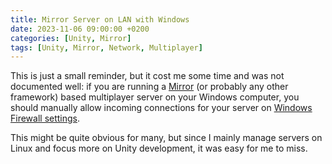 ```yaml
---
title: Mirror Server on LAN with Windows 
date: 2023-11-06 09:00:00 +0200
categories: [Unity, Mirror]
tags: [Unity, Mirror, Network, Multiplayer]   
---
```

This is just a small reminder, but it cost me some time and was not documented well: if you are running a [Mirror](https://mirror-networking.gitbook.io/docs/) (or probably any other framework) based multiplayer server on your Windows computer, you should manually allow incoming connections for your server on [Windows Firewall settings](https://learn.microsoft.com/en-us/windows/security/operating-system-security/network-security/windows-firewall/create-an-inbound-program-or-service-rule).

This might be quite obvious for many, but since I mainly manage servers on Linux and focus more on Unity development, it was easy for me to miss.